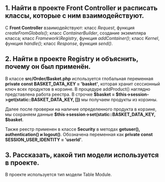 ## 1. Найти в проекте Front Controller и расписать классы, которые с ним взаимодействуют.

С **Front Controller** взаимодействуют:
класс *Request*, функция *createFromGlobals()*;
класс *ContainerBuilder*, создание экземпляра класса;
класс *Framework\Registry*, функция *addContainer()*;
класс *Kernel*, функция *handle()*;
класс *Response*, функция *send()*.

## 2. Найти в проекте Registry и объяснить, почему он был применён.

В классе **src/Order/Basket.php** используется глобальная переменная **private const BASKET_DATA_KEY = 'basket'**,
которая хранит сессионный ключ всех продуктов в корзине.
В процедуре addProduct() наглядно представлена работа реестра.
В строчке **$basket = $this->session->get(static::BASKET_DATA_KEY, [])** мы получаем продукты из корзины. 

Далее после проверки на наличие определенного продукта в корзине, мы сохраняем данные **$this->session->set(static::BASKET_DATA_KEY, $basket**.

Также реестр применен в классе **Security** в методах **getuser(), authentication() и logout()**.
Обозначена переменная как **private const SESSION_USER_IDENTITY = 'userId'**.

## 3. Рассказать, какой тип модели используется в проекте.

В проекте используется тип модели Table Module.
